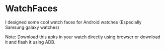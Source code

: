 # WatchFaces
I designed some cool watch faces for Android watches (Especially Samsung galaxy watches)

Note: Download this apks in your watch directly using browser or download it and flash it using ADB.
